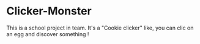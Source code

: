 # Clicker-Monster

This is a school project in team. It's a "Cookie clicker" like, you can clic on an egg and discover something !
